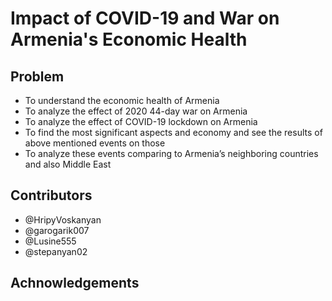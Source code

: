 # Impact of COVID-19 and War on Armenia's Economic Health


## Problem

- To understand the economic health of Armenia 
- To analyze the effect of 2020 44-day war on Armenia
- To analyze  the effect of COVID-19 lockdown on Armenia
- To find the most significant aspects and economy and see the results of above mentioned events on those 
- To analyze these events comparing to Armenia’s neighboring countries and also Middle East


## Contributors

- @HripyVoskanyan
- @garogarik007
- @Lusine555
- @stepanyan02

## Achnowledgements


